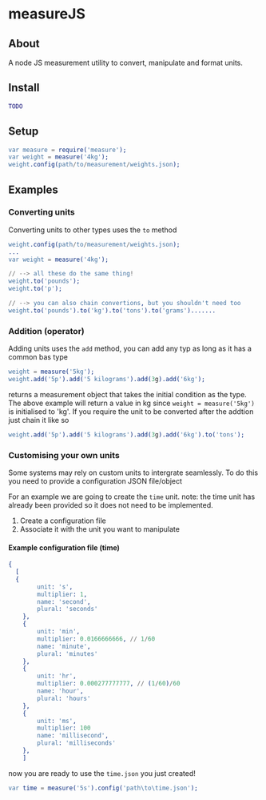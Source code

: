 measureJS
=========

## About
A node JS measurement utility to convert, manipulate and format units.

## Install
```erlang
TODO
```

## Setup
```erlang
var measure = require('measure');
var weight = measure('4kg');
weight.config(path/to/measurement/weights.json);
```
## Examples

### Converting units

Converting units to other types uses the `to` method

```erlang
weight.config(path/to/measurement/weights.json);
...
var weight = measure('4kg');

// --> all these do the same thing!
weight.to('pounds');
weight.to('p');

// --> you can also chain convertions, but you shouldn't need too
weight.to('pounds').to('kg').to('tons').to('grams').......
```

### Addition (operator)

Adding units uses the `add` method, you can add any typ as long as it has a common bas type

```erLang
weight = measure('5kg');
weight.add('5p').add('5 kilograms').add(3g).add('6kg');
```

returns a measurement object that takes the initial condition as the type. The above example will return a value in kg since `weight = measure('5kg')` is initialised to 'kg'. If you require the unit to be converted after the addtion just chain it like so

```erLang
weight.add('5p').add('5 kilograms').add(3g).add('6kg').to('tons');
```

### Customising your own units

Some systems may rely on custom units to intergrate seamlessly. To do this you need to provide a configuration JSON file/object

For an example we are going to create the `time` unit. note: the time unit has already been provided so it does not need to be implemented. 

1. Create a configuration file
2. Associate it with the unit you want to manipulate

#### Example configuration file (time)
```erLang
{
  [
  {
		unit: 's',
		multiplier: 1,
		name: 'second',
		plural: 'seconds'
	},
	{
		unit: 'min',
		multiplier: 0.0166666666, // 1/60 
		name: 'minute',
		plural: 'minutes'
	},
	{
		unit: 'hr',
		multiplier: 0.000277777777, // (1/60)/60
		name: 'hour',
		plural: 'hours'
	},
	{
		unit: 'ms',
		multiplier: 100
		name: 'millisecond',
		plural: 'milliseconds'
	},
	]

```

now you are ready to use the `time.json` you just created!

```erLang
var time = measure('5s').config('path\to\time.json');
```



